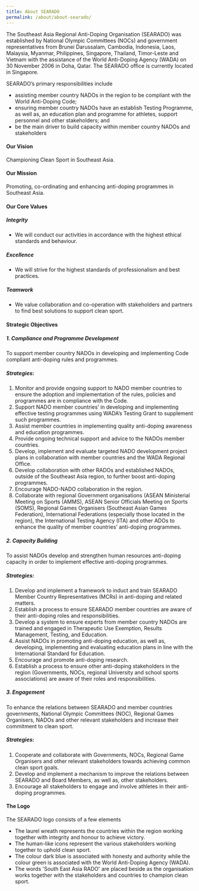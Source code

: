 ```yaml
---
title: About SEARADO
permalink: /about/about-searado/
---
```

The Southeast Asia Regional Anti-Doping Organisation (SEARADO) was established by National Olympic Committees (NOCs) and government representatives from Brunei Darussalam, Cambodia, Indonesia, Laos, Malaysia, Myanmar, Philippines, Singapore, Thailand, Timor-Leste and Vietnam with the assistance of the World Anti-Doping Agency (WADA) on 30 November 2006 in Doha, Qatar. The SEARADO office is currently located in Singapore.

SEARADO’s primary responsibilities include 
- assisting member country NADOs in the region to be compliant with the World Anti-Doping Code; 
- ensuring member country NADOs have an establish Testing Programme, as well as, an education plan and programme for athletes, support personnel and other stakeholders; and 
- be the main driver to build capacity within member country NADOs and stakeholders

#### **Our Vision** 
Championing Clean Sport in Southeast Asia. 

#### **Our Mission**
Promoting, co-ordinating and enhancing anti-doping programmes in Southeast Asia.

#### **Our Core Values**
##### **Integrity**
- We will conduct our activities in accordance with the highest ethical standards and behaviour.

##### **Excellence**
- We will strive for the highest standards of professionalism and best practices.

##### **Teamwork**
- We value collaboration and co-operation with stakeholders and partners to find best solutions to support clean sport.

#### **Strategic Objectives**
##### **1. Compliance and Programme Development**
To support member country NADOs in developing and implementing Code compliant anti-doping rules and programmes.
##### **Strategies:**
1. Monitor and provide ongoing support to NADO member countries to ensure the adoption and implementation of the rules, policies and programmes are in compliance with the Code.
2. Support NADO member countries’ in developing and implementing effective testing programmes using WADA’s Testing Grant to supplement such programmes.
3. Assist member countries in implementing quality anti-doping awareness and education programmes.
4. Provide ongoing technical support and advice to the NADOs member countries.
5. Develop, implement and evaluate targeted NADO development project plans in collaboration with member countries and the WADA Regional Office.
6. Develop collaboration with other RADOs and established NADOs, outside of the Southeast Asia region, to further boost anti-doping programmes.
7. Encourage NADO-NADO collaboration in the region.
8. Collaborate with regional Government organisations (ASEAN Ministerial Meeting on
Sports (AMMS), ASEAN Senior Officials Meeting on Sports (SOMS), Regional Games Organisers (Southeast Asian Games Federation), International Federations (especially those located in the region), the International Testing Agency (ITA) and other ADOs to enhance the quality of member countries’ anti-doping programmes.

##### **2. Capacity Building**
To assist NADOs develop and strengthen human resources anti-doping capacity in order to implement effective anti-doping programmes.
##### **Strategies:**
1. Develop and implement a framework to induct and train SEARADO Member Country Representatives (MCRs) in anti-doping and related matters.
2. Establish a process to ensure SEARADO member countries are aware of their anti-doping roles and responsibilities.
3. Develop a system to ensure experts from member country NADOs are trained and engaged in Therapeutic Use Exemption, Results Management, Testing, and Education.
4. Assist NADOs in promoting anti-doping education, as well as, developing, implementing and evaluating education plans in line with the International Standard for Education.
5. Encourage and promote anti-doping research.
6. Establish a process to ensure other anti-doping stakeholders in the region (Governments, NOCs, regional University and school sports associations) are aware of their roles and responsibilities.

##### **3. Engagement**
To enhance the relations between SEARADO and member countries governments, National Olympic Committees (NOC), Regional Games Organisers, NADOs and other relevant stakeholders and increase their commitment to clean sport.
##### **Strategies:**
1. Cooperate and collaborate with Governments, NOCs, Regional Game Organisers and other relevant stakeholders towards achieving common clean sport goals.
2. Develop and implement a mechanism to improve the relations between SEARADO and Board Members, as well as, other stakeholders.
3. Encourage all stakeholders to engage and involve athletes in their anti-doping programmes.

#### **The Logo**
The SEARADO logo consists of a few elements
- The laurel wreath represents the countries within the region working together with integrity and honour to achieve victory.
- The human-like icons represent the various stakeholders working together to uphold clean sport.
- The colour dark blue is associated with honesty and authority while the colour green is associated with the World Anti-Doping Agency (WADA).
- The words 'South East Asia RADO' are placed beside as the organisation works together with the stakeholders and countries to champion clean sport.
